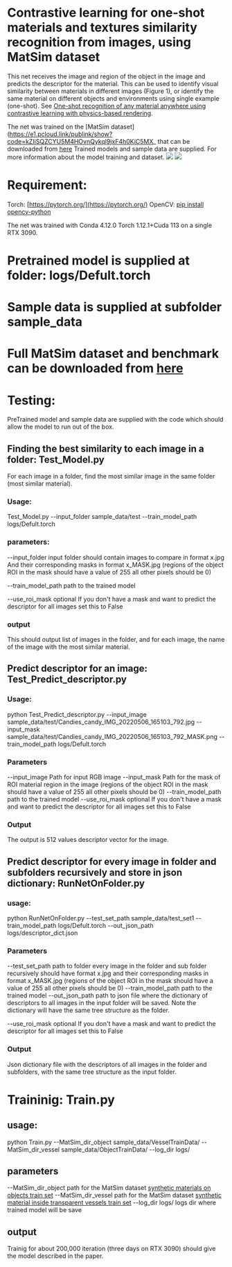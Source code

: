 # Contrastive learning for one-shot materials and textures similarity recognition from images, using MatSim dataset
This net receives the image and region of the object in the image and predicts the descriptor for the material. This can be used to identify visual similarity between materials in different images (Figure 1), or identify the same material on different objects and environments using single example (one-shot). See [One-shot recognition of any material anywhere using contrastive learning with
physics-based rendering]().

The net was trained on the [MatSim dataset](https://e1.pcloud.link/publink/show?code=kZIiSQZCYU5M4HOvnQykql9jxF4h0KiC5MX_ that can be downloaded from [here](https://e1.pcloud.link/publink/show?code=kZIiSQZCYU5M4HOvnQykql9jxF4h0KiC5MX)
Trained models and sample data are supplied. For more information about the model training and dataset.
![](/Figure1.jpg)
![](/Figure2.jpg)

# Requirement:
Torch: [https://pytorch.org/](https://pytorch.org/)
OpenCV: [pip install opencv-python](https://pytorch.org/)

The net was trained with Conda 4.12.0 Torch 1.12.1+Cuda 113 on  a single RTX 3090.

# Pretrained model is supplied at folder: logs/Defult.torch
# Sample data is supplied at subfolder sample_data 
# Full MatSim dataset and benchmark can be downloaded from [here](https://e1.pcloud.link/publink/show?code=kZIiSQZCYU5M4HOvnQykql9jxF4h0KiC5MX) 

# Testing:
PreTrained model and sample data are supplied with the code which should allow the model to run out of the box.

## Finding the best similarity to each image in a folder: Test_Model.py
For each image in a folder, find the most similar image in the same folder (most similar material).
### Usage:
Test_Model.py --input_folder sample_data/test  --train_model_path logs/Defult.torch


### parameters:

--input_folder input folder should contain images to compare in format  x.jpg
And their corresponding masks in format x_MASK.jpg  (regions of the object ROI in the mask should have a value of 255 all other pixels should be 0)

--train_model_path  path to the trained model

--use_roi_mask optional If you don't have a mask and want to predict the descriptor for all images set this to False 
### output
This should output list of images in the folder, and for each image, the name of the image with the most similar material.


## Predict descriptor for an image: Test_Predict_descriptor.py
### Usage: 
python Test_Predict_descriptor.py --input_image sample_data/test/Candies_candy_IMG_20220506_165103_792.jpg --input_mask sample_data/test/Candies_candy_IMG_20220506_165103_792_MASK.png --train_model_path logs/Defult.torch

### Parameters

--input_image Path for input RGB image 
--input_mask  Path for the mask of ROI  material region in the image (regions of the object ROI in the mask should have a value of 255 all other pixels should be 0)
--train_model_path  path to the trained model
--use_roi_mask optional If you don't have a mask and want to predict the descriptor for all images set this to False 

### Output

The output is 512 values descriptor vector for the image.

## Predict descriptor for every image  in folder and subfolders recursively and store in json dictionary: RunNetOnFolder.py

### usage:
python RunNetOnFolder.py --test_set_path  sample_data/test_set1 --train_model_path logs/Defult.torch 
--out_json_path logs/descriptor_dict.json

### Parameters
--test_set_path path to folder every image in the folder  and sub folder recursively should have format x.jpg and their corresponding masks in format x_MASK.jpg  (regions of the object ROI in the mask should have a value of 255 all other pixels should be 0)
--train_model_path  path to the trained model
--out_json_path path to json file where the dictionary of descriptors to all images in the input folder will be saved. Note the dictionary will have the same tree structure as the folder.

--use_roi_mask optional If you don't have a mask and want to predict the descriptor for all images set this to False 


### Output
Json dictionary file with the descriptors of all images in the folder and subfolders, with the same tree structure as the input folder.



# Traininig: Train.py
## usage:
python Train.py --MatSim_dir_object sample_data/VesselTrainData/ --MatSim_dir_vessel sample_data/ObjectTrainData/ --log_dir logs/
## parameters
--MatSim_dir_object path for the MatSim dataset [synthetic materials on objects  train set](https://e1.pcloud.link/publink/show?code=kZXOwQZ45biYwUEAg0GRCilfErYjh0WycaX)
--MatSim_dir_vessel path for the MatSim dataset [synthetic material inside transparent vessels train set](https://e1.pcloud.link/publink/show?code=kZJOwQZpA3UO7aVlW0YCF5vGkPVdVJrVqQk)
--log_dir logs/ logs dir where trained model will be save
## output
Trainig for about 200,000 iteration (three days on RTX 3090) should give the model described in the paper.













